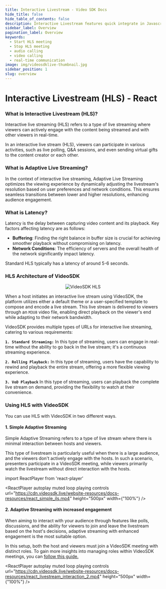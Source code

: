 ```yaml
---
title: Interactive Livestream - Video SDK Docs
hide_title: false
hide_table_of_contents: false
description: Interactive Livestream features quick integrate in Javascript, React JS, Android, IOS, React Native, Flutter with Video SDK to add live video & audio conferencing to your applications.
sidebar_label: Overview
pagination_label: Overview
keywords:
  - Start HLS meeting
  - Stop HLS meeting
  - audio calling
  - video calling
  - real-time communication
image: img/videosdklive-thumbnail.jpg
sidebar_position: 1 
slug: overview
---
```


# Interactive Livestream (HLS) - React

### What is Interactive Livestream (HLS)?

Interactive live streaming (HLS) refers to a type of live streaming where viewers can actively engage with the content being streamed and with other viewers in real-time.

In an interactive live stream (HLS), viewers can participate in various activities, such as live polling, Q&A sessions, and even sending virtual gifts to the content creator or each other.

### What is Adaptive Live Streaming?

In the context of interactive live streaming, Adaptive Live Streaming optimizes the viewing experience by dynamically adjusting the livestream's resolution based on user preferences and network conditions. This ensures seamless transitions between lower and higher resolutions, enhancing audience engagement.

### What is Latency?

Latency is the delay between capturing video content and its playback. Key factors affecting latency are as follows:

- **Buffering**: Finding the right balance in buffer size is crucial for achieving smoother playback without compromising on latency.
- **Network Conditions**: The efficiency of servers and the overall health of the network significantly impact latency.

Standard HLS typically has a latency of around 5-6 seconds.

### HLS Architecture of VideoSDK

<center>

![VideoSDK HLS](/img/VideoSDK-HLS.png)

</center>

When a host initiates an interactive live stream using VideoSDK, the platform utilizes either a default theme or a user-specified template to compose and encode a live stream. This live stream is delivered to viewers through an `M3U8` video file, enabling direct playback on the viewer's end while adapting to their network bandwidth.

VideoSDK provides multiple types of URLs for interactive live streaming, catering to various requirements:

**`1. Standard Streaming:`** In this type of streaming, users can engage in real-time without the ability to go back in the live stream; it's a continuous streaming experience.

**`2. Rolling Playback:`** In this type of streaming, users have the capability to rewind and playback the entire stream, offering a more flexible viewing experience.

**`3. VoD Playback`** In this type of streaming, users can playback the complete live stream on demand, providing the flexibility to watch at their convenience.

### Using HLS with VideoSDK

You can use HLS with VideoSDK in two different ways.

#### 1. Simple Adaptive Streaming

Simple Adaptive Streaming refers to a type of live stream where there is minimal interaction between hosts and viewers.

This type of livestream is particularly useful when there is a large audience, and the viewers don't actively engage with the hosts. In such a scenario, presenters participate in a VideoSDK meeting, while viewers primarily watch the livestream without direct interaction with the hosts.

import ReactPlayer from 'react-player'

<div style={{textAlign: 'center'}}>

<ReactPlayer autoplay muted loop playing controls url="https://cdn.videosdk.live/website-resources/docs-resources/react_simple_ils.mp4" height="500px" width={"100%"} />

</div>

#### 2. Adaptive Streaming with increased engagement

When aiming to interact with your audience through features like polls, discussions, and the ability for viewers to join and leave the livestream based on the host's decisions, adaptive streaming with enhanced engagement is the most suitable option.

In this setup, both the host and viewers must join a VideoSDK meeting with distinct roles. To gain more insights into managing roles within VideoSDK meetings, you can [follow this guide.](../handling-participants/manage-roles)


<div style={{textAlign: 'center'}}>

<ReactPlayer autoplay muted loop playing controls url="https://cdn.videosdk.live/website-resources/docs-resources/react_livestream_interaction_2.mp4" height="500px" width={"100%"} />

</div>
